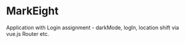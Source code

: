 # MarkEight
Application with Login assignment - darkMode, logIn, location shift via vue.js Router etc.
